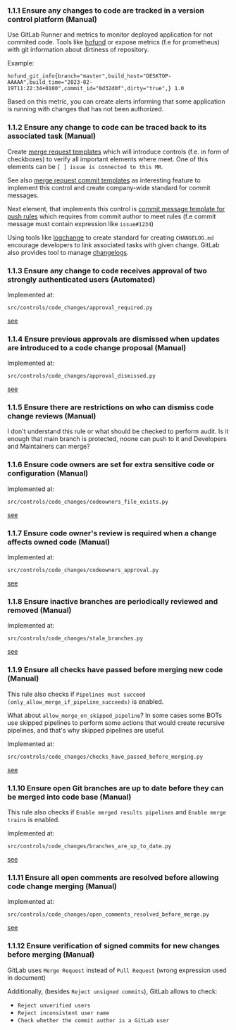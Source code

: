### 1.1.1 Ensure any changes to code are tracked in a version control platform (Manual)

Use GitLab Runner and metrics to monitor deployed application for not commited code.
Tools like [hofund](https://github.com/logchange/hofund) or  expose metrics (f.e for prometheus) with git information about
dirtiness of repository.

Example:
```
hofund_git_info{branch="master",build_host="DESKTOP-AAAAA",build_time="2023-02-19T11:22:34+0100",commit_id="0d32d0f",dirty="true",} 1.0
```

Based on this metric, you can create alerts informing that some application is running with changes that has not been authorized.

### 1.1.2 Ensure any change to code can be traced back to its associated task (Manual)

Create [merge request templates](https://docs.gitlab.com/ee/user/project/description_templates.html) which will introduce
controls (f.e. in form of checkboxes) to verify all important elements where meet. One of 
this elements can be `[ ] issue is connected to this MR`. 

See also [merge request commit templates](https://docs.gitlab.com/ee/user/project/merge_requests/commit_templates.html) as 
interesting feature to implement this control and create company-wide standard for commit messages.

Next element, that implements this control is [commit message template for push rules](https://docs.gitlab.com/ee/user/project/repository/push_rules.html#validate-commit-messages) which 
requires from commit author to meet rules (f.e commit message must contain expression like `issue#1234`)

Using tools like [logchange](https://github.com/logchange/logchange?tab=readme-ov-file#yaml-format) to create
standard for creating `CHANGELOG.md` encourage developers to link associated tasks with given change. GitLab also 
provides tool to manage [changelogs](https://docs.gitlab.com/ee/user/project/changelogs.html).

### 1.1.3 Ensure any change to code receives approval of two strongly authenticated users (Automated)

Implemented at:

```
src/controls/code_changes/approval_required.py
```

[see](src/controls/code_changes/approval_required.py)

### 1.1.4 Ensure previous approvals are dismissed when updates are introduced to a code change proposal (Manual)

Implemented at:

```
src/controls/code_changes/approval_dismissed.py
```

[see](src/controls/code_changes/approval_dismissed.py)


### 1.1.5 Ensure there are restrictions on who can dismiss code change reviews (Manual)

I don't understand this rule or what should be checked to perform audit. Is it enough that
main branch is protected, noone can push to it and Developers and Maintainers can merge?

### 1.1.6 Ensure code owners are set for extra sensitive code or configuration (Manual)

Implemented at:

```
src/controls/code_changes/codeowners_file_exists.py
```

[see](src/controls/code_changes/codeowners_file_exists.py)


### 1.1.7 Ensure code owner's review is required when a change affects owned code (Manual)

Implemented at:

```
src/controls/code_changes/codeowners_approval.py
```

[see](src/controls/code_changes/codeowners_approval.py)


### 1.1.8 Ensure inactive branches are periodically reviewed and removed (Manual)

Implemented at:

```
src/controls/code_changes/stale_branches.py
```

[see](src/controls/code_changes/stale_branches.py)


### 1.1.9 Ensure all checks have passed before merging new code (Manual)

This rule also checks if `Pipelines must succeed (only_allow_merge_if_pipeline_succeeds)` is enabled.

What about `allow_merge_on_skipped_pipeline`? In some cases some BOTs use skipped pipelines to
perform some actions that would create recursive pipelines, and that's why skipped pipelines are useful.

Implemented at:

```
src/controls/code_changes/checks_have_passed_before_merging.py
```

[see](src/controls/code_changes/checks_have_passed_before_merging.py)

### 1.1.10 Ensure open Git branches are up to date before they can be merged into code base (Manual)

This rule also checks if `Enable merged results pipelines` and `Enable merge trains` is enabled.

Implemented at:

```
src/controls/code_changes/branches_are_up_to_date.py
```

[see](src/controls/code_changes/branches_are_up_to_date.py)

### 1.1.11 Ensure all open comments are resolved before allowing code change merging (Manual)

Implemented at:

```
src/controls/code_changes/open_comments_resolved_before_merge.py
```

[see](src/controls/code_changes/open_comments_resolved_before_merge.py)

### 1.1.12 Ensure verification of signed commits for new changes before merging (Manual)

GitLab uses `Merge Request` instead of `Pull Request` (wrong expression used in document)

Additionally, (besides `Reject unsigned commits`), GitLab allows to check:
- `Reject unverified users`
- `Reject inconsistent user name`
- `Check whether the commit author is a GitLab user`